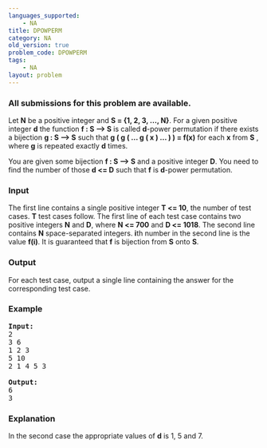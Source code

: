 ```yaml
---
languages_supported:
    - NA
title: DPOWPERM
category: NA
old_version: true
problem_code: DPOWPERM
tags:
    - NA
layout: problem
---
```

###  All submissions for this problem are available. 

Let **N** be a positive integer and **S = {1, 2, 3, ..., N}**. For a given positive integer **d** the function **f : S --&gt; S** is called **d**-power permutation if there exists a bijection **g : S --&gt; S** such that **g ( g ( ... g ( x ) ... ) ) = f(x)** for each **x** from **S** , where **g** is repeated exactly **d** times.

You are given some bijection **f : S --&gt; S** and a positive integer **D**. You need to find the number of those **d &lt;= D** such that **f** is **d**-power permutation.

### Input

 The first line contains a single positive integer **T &lt;= 10**, the number of test cases. **T** test cases follow. The first line of each test case contains two positive integers **N** and **D**, where **N &lt;= 700** and **D &lt;= 1018**. The second line contains **N** space-separated integers. **i**th number in the second line is the value **f(i)**. It is guaranteed that **f** is bijection from **S** onto **S**.

### Output

 For each test case, output a single line containing the answer for the corresponding test case.

### Example

<pre>
<b>Input:</b>
2
3 6
1 2 3
5 10
2 1 4 5 3

<b>Output:</b>
6
3
</pre>
### Explanation

In the second case the appropriate values of **d** is 1, 5 and 7.
